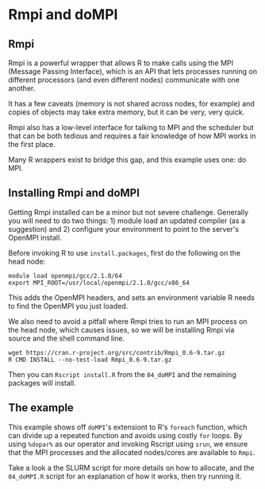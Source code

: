 # Rmpi and doMPI

## Rmpi
Rmpi is a powerful wrapper that allows R to make calls using the
MPI (Message Passing Interface), which is an API that lets
processes running on different processors (and even different nodes)
communicate with one another.

It has a few caveats (memory is not shared across nodes, for example) and
copies of objects may take extra memory, but it can be very, very quick.

Rmpi also has a low-level interface for talking to MPI and the scheduler
but that can be both tedious and requires a fair knowledge of how MPI
works in the first place.

Many R wrappers exist to bridge this gap, and this example uses one:
do MPI.

## Installing Rmpi and doMPI
Getting Rmpi installed can be a minor but not severe challenge. Generally
you will need to do two things: 1) module load an updated compiler (as a suggestion)
and 2) configure your environment to point to the server's OpenMPI install.

Before invoking R to use `install.packages`, first do the following on the head node:

```shell
module load openmpi/gcc/2.1.0/64
export MPI_ROOT=/usr/local/openmpi/2.1.0/gcc/x86_64
```

This adds the OpenMPI headers, and
sets an environment variable R needs to find the OpenMPI you just loaded.

We also need to avoid a pitfall where Rmpi tries to run an MPI process on the head node, which causes issues, so we will be installing Rmpi via source
and the shell command line.

```shell
wget https://cran.r-project.org/src/contrib/Rmpi_0.6-9.tar.gz
R CMD INSTALL --no-test-load Rmpi_0.6-9.tar.gz
```

Then you can `Rscript install.R` from the `04_doMPI` and the remaining packages
will install.


## The example
This example shows off `doMPI`'s extensiont to R's `foreach` function, which
can divide up a repeated function and avoids using costly `for` loops. By using
`%dopar%` as our operator and invoking Rscript using `srun`, we ensure that the
MPI processes and the allocated nodes/cores are available to `Rmpi`.

Take a look a the SLURM script for more details on how to allocate, and the
`04_doMPI.R` script for an explanation of how it works, then try running it.

